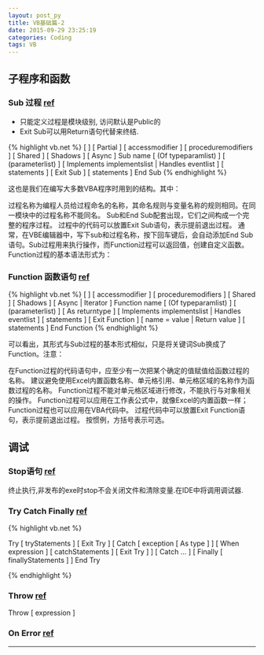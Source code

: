 ```yaml
---
layout: post_py
title: VB基础篇-2
date: 2015-09-29 23:25:19
categories: Coding
tags: VB
---
```


## 子程序和函数

### Sub 过程 [ref](https://msdn.microsoft.com/zh-cn/library/dz1z94ha.aspx)

- 只能定义过程是模块级别, 访问默认是Public的
- Exit Sub可以用Return语句代替来终结.

{% highlight vb.net %}
[ <attributelist> ] [ Partial ] [ accessmodifier ] [ proceduremodifiers ] [ Shared ] [ Shadows ] [ Async ]
Sub name [ (Of typeparamlist) ] [ (parameterlist) ] [ Implements implementslist | Handles eventlist ]
    [ statements ]
    [ Exit Sub ]
    [ statements ]
End Sub
{% endhighlight %}

这也是我们在编写大多数VBA程序时用到的结构。其中：

过程名称为编程人员给过程命名的名称，其命名规则与变量名称的规则相同。在同一模块中的过程名称不能同名。
Sub和End Sub配套出现，它们之间构成一个完整的程序过程。
过程中的代码可以放置Exit Sub语句，表示提前退出过程。
通常，在VBE编辑器中，写下sub和过程名称，按下回车键后，会自动添加End Sub语句。Sub过程用来执行操作，而Function过程可以返回值，创建自定义函数。Function过程的基本语法形式为：

### Function 函数语句 [ref](https://msdn.microsoft.com/zh-cn/library/sect4ck6.aspx)

{% highlight vb.net %}
[ <attributelist> ] [ accessmodifier ] [ proceduremodifiers ] [ Shared ] [ Shadows ] [ Async | Iterator ]
Function name [ (Of typeparamlist) ] [ (parameterlist) ] [ As returntype ] [ Implements implementslist | Handles eventlist ]
    [ statements ]
    [ Exit Function ]
    [ name = value | Return value ]
    [ statements ]
End Function
{% endhighlight %}


可以看出，其形式与Sub过程的基本形式相似，只是将关键词Sub换成了Function。注意：

在Function过程的代码语句中，应至少有一次把某个确定的值赋值给函数过程的名称。
建议避免使用Excel内置函数名称、单元格引用、单元格区域的名称作为函数过程的名称。
Function过程不能对单元格区域进行修改，不能执行与对象相关的操作。
Function过程可以应用在工作表公式中，就像Excel的内置函数一样；Function过程也可以应用在VBA代码中。
过程代码中可以放置Exit Function语句，表示提前退出过程。
按惯例，方括号表示可选。

## 调试

### Stop语句 [ref](https://msdn.microsoft.com/zh-cn/library/6acc062s.aspx)
终止执行,非发布的exe时stop不会关闭文件和清除变量.在IDE中将调用调试器.

### Try Catch Finally [ref](https://msdn.microsoft.com/zh-cn/library/fk6t46tz.aspx)

{% highlight vb.net %}

Try
    [ tryStatements ]
    [ Exit Try ]
[ Catch [ exception [ As type ] ] [ When expression ]
    [ catchStatements ]
    [ Exit Try ] ]
[ Catch ... ]
[ Finally
    [ finallyStatements ] ]
End Try

{% endhighlight %}

### Throw [ref](https://msdn.microsoft.com/zh-cn/library/ty79csek.aspx)
Throw [ expression ]

### On Error [ref](https://msdn.microsoft.com/zh-cn/library/5hsw66as.aspx)

------
